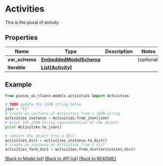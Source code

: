 # Activities

This is the plural of activity

## Properties

Name | Type | Description | Notes
------------ | ------------- | ------------- | -------------
**var_schema** | [**EmbeddedModelSchema**](EmbeddedModelSchema.md) |  | [optional] 
**iterable** | [**List[Activity]**](Activity.md) |  | 

## Example

```python
from pieces_os_client.models.activities import Activities

# TODO update the JSON string below
json = "{}"
# create an instance of Activities from a JSON string
activities_instance = Activities.from_json(json)
# print the JSON string representation of the object
print Activities.to_json()

# convert the object into a dict
activities_dict = activities_instance.to_dict()
# create an instance of Activities from a dict
activities_form_dict = activities.from_dict(activities_dict)
```
[[Back to Model list]](../README.md#documentation-for-models) [[Back to API list]](../README.md#documentation-for-api-endpoints) [[Back to README]](../README.md)


